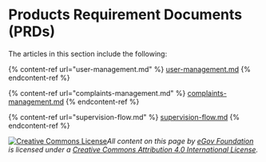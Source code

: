 # Products Requirement Documents (PRDs)

The articles in this section include the following:

{% content-ref url="user-management.md" %}
[user-management.md](user-management.md)
{% endcontent-ref %}

{% content-ref url="complaints-management.md" %}
[complaints-management.md](complaints-management.md)
{% endcontent-ref %}

{% content-ref url="supervision-flow.md" %}
[supervision-flow.md](supervision-flow.md)
{% endcontent-ref %}



[![Creative Commons License](https://i.creativecommons.org/l/by/4.0/80x15.png)_​_](http://creativecommons.org/licenses/by/4.0/)_All content on this page by_ [_eGov Foundation_](https://egov.org.in/) _is licensed under a_ [_Creative Commons Attribution 4.0 International License_](http://creativecommons.org/licenses/by/4.0/)_._
